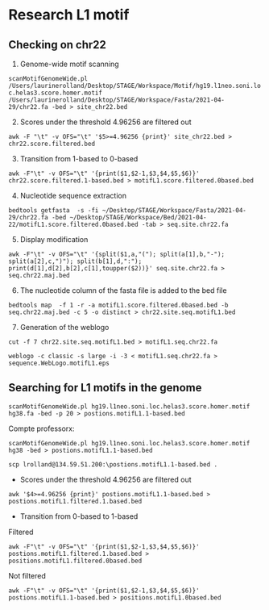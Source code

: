 # Research L1 motif

## Checking on chr22

1. Genome-wide motif scanning 

`scanMotifGenomeWide.pl /Users/laurinerolland/Desktop/STAGE/Workspace/Motif/hg19.l1neo.soni.loc.helas3.score.homer.motif /Users/laurinerolland/Desktop/STAGE/Workspace/Fasta/2021-04-29/chr22.fa -bed > site_chr22.bed`

2. Scores under the threshold 4.96256 are filtered out

`awk -F "\t" -v OFS="\t" '$5>=4.96256 {print}' site_chr22.bed > chr22.score.filtered.bed`

3. Transition from 1-based to 0-based 

`awk -F"\t" -v OFS="\t" '{print($1,$2-1,$3,$4,$5,$6)}' chr22.score.filtered.1-based.bed > motifL1.score.filtered.0based.bed`

4. Nucleotide sequence extraction

`bedtools getfasta  -s -fi ~/Desktop/STAGE/Workspace/Fasta/2021-04-29/chr22.fa -bed ~/Desktop/STAGE/Workspace/Bed/2021-04-22/motifL1.score.filtered.0based.bed -tab > seq.site.chr22.fa`

5. Display modification 

`awk -F"\t" -v OFS="\t" '{split($1,a,"("); split(a[1],b,"-"); split(a[2],c,")"); split(b[1],d,":"); print(d[1],d[2],b[2],c[1],toupper($2))}' seq.site.chr22.fa > seq.chr22.maj.bed`

6. The nucleotide column of the fasta file is added to the bed file

`bedtools map  -f 1 -r -a motifL1.score.filtered.0based.bed -b seq.chr22.maj.bed -c 5 -o distinct > chr22.site.seq.motifL1.bed`

7. Generation of the weblogo

`cut -f 7 chr22.site.seq.motifL1.bed > motifL1.seq.chr22.fa`

`weblogo -c classic -s large -i -3 < motifL1.seq.chr22.fa > sequence.WebLogo.motifL1.eps`


## Searching for L1 motifs in the genome

`scanMotifGenomeWide.pl hg19.l1neo.soni.loc.helas3.score.homer.motif hg38.fa -bed -p 20 > postions.motifL1.1-based.bed`

Compte professorx:

`scanMotifGenomeWide.pl hg19.l1neo.soni.loc.helas3.score.homer.motif hg38 -bed > postions.motifL1.1-based.bed`

`scp lrolland@134.59.51.200:\postions.motifL1.1-based.bed .`

- Scores under the threshold 4.96256 are filtered out

`awk '$4>=4.96256 {print}' postions.motifL1.1-based.bed >  postions.motifL1.filtered.1.based.bed`

- Transition from 0-based to 1-based

Filtered 

`awk -F"\t" -v OFS="\t" '{print($1,$2-1,$3,$4,$5,$6)}' postions.motifL1.filtered.1.based.bed > positions.motifL1.filtered.0based.bed`

Not filtered 

`awk -F"\t" -v OFS="\t" '{print($1,$2-1,$3,$4,$5,$6)}' postions.motifL1.1-based.bed > positions.motifL1.0based.bed`
